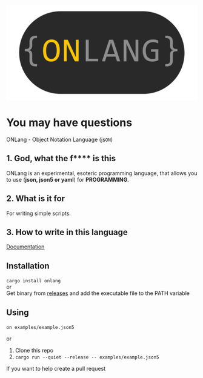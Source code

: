 ![onlang logo](static/logos/OnLang-transparent.png)

# You may have questions

ONLang - Object Notation Language (js`ON`)

## 1. God, what the f\*\*\*\* is this

ONLang is an experimental, esoteric programming language, that allows you to use (**json, json5 or yaml**) for **PROGRAMMING**.

## 2. What is it for

For writing simple scripts.

## 3. How to write in this language

[Documentation](doc/main.md)

## Installation

`cargo install onlang`  
or  
Get binary from [releases](https://github.com/artegoser/ONLang/releases) and add the executable file to the PATH variable

## Using

`on examples/example.json5`

or

1. Clone this repo
2. `cargo run --quiet --release -- examples/example.json5`

If you want to help create a pull request
